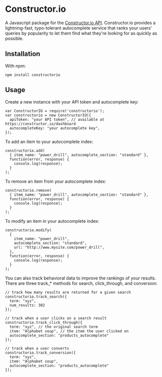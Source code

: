 # Constructor.io

A Javascript package for the [Constructor.io API](http://constructor.io/docs).  Constructor.io provides a lightning-fast, typo-tolerant autocomplete service that ranks your users' queries by popularity to let them find what they're looking for as quickly as possible.

## Installation

With npm:

    npm install constructorio

## Usage

Create a new instance with your API token and autocomplete key:

    var ConstructorIO = require('constructorio');
    var constructorio = new ConstructorIO({
      apiToken: "your API token", // available at https://constructor.io/dashboard
      autocompleteKey: "your autocomplete key",
    });

To add an item to your autocomplete index:

    constructorio.add(
      { item_name: "power_drill", autocomplete_section: "standard" },
      function(error, response) {
        console.log(response);
      }
    );

To remove an item from your autocomplete index:

    constructorio.remove(
      { item_name: "power_drill", autocomplete_section: "standard" },
      function(error, response) {
        console.log(response);
      }
    );

To modify an item in your autocomplete index:

    constructorio.modify(
      {
        item_name: "power_drill",
        autocomplete_section: "standard",
        url: "http://www.mysite.com/power_drill",
      },
      function(error, response) {
        console.log(response);
      }
    );

You can also track behavioral data to improve the rankings of your results.  There are three track_* methods for search, click_through, and conversion:

    // track how many results are returned for a given search
    constructorio.track_search({
      term: "xyz",
      num_results: 302
    });

    // track when a user clicks on a search result
    constructorio.track_click_through({
      term: "xyz", // the original search term
      item: "Alphabet soup", // the item the user clicked on
      autocomplete_section: "products_autocomplete"
    });

    // track when a user converts
    constructorio.track_conversion({
      term: "xyz",
      item: "Alphabet soup",
      autocomplete_section: "products_autocomplete"
    });

